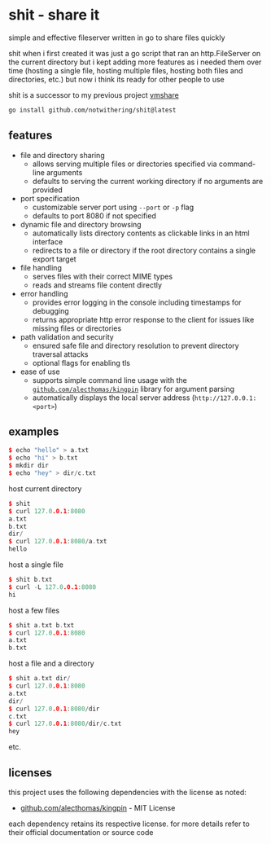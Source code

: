 # shit - **sh**are **it**

simple and effective fileserver written in go to share files quickly

shit when i first created it was just a go script that ran an http.FileServer on the current directory but i kept adding more features as i needed them over time (hosting a single file, hosting multiple files, hosting both files and directories, etc.) but now i think its ready for other people to use

shit is a successor to my previous project [vmshare](https://github.com/notwithering/vmshare)

```bash
go install github.com/notwithering/shit@latest
```

## features

- file and directory sharing
	+ allows serving multiple files or directories specified via command-line arguments
	+ defaults to serving the current working directory if no arguments are provided
- port specification
	+ customizable server port using `--port` or `-p` flag
	+ defaults to port 8080 if not specified
- dynamic file and directory browsing
	+ automatically lists directory contents as clickable links in an html interface
	+ redirects to a file or directory if the root directory contains a single export target
- file handling
	+ serves files with their correct MIME types
	+ reads and streams file content directly 
- error handling
	+ provides error logging in the console including timestamps for debugging
	+ returns appropriate http error response to the client for issues like missing files or directories
- path validation and security
	+ ensured safe file and directory resolution to prevent directory traversal attacks
	+ optional flags for enabling tls
- ease of use
	+ supports simple command line usage with the [`github.com/alecthomas/kingpin`](https://github.com/alecthomas/kingpin) library for argument parsing
	+ automatically displays the local server address (`http://127.0.0.1:<port>`)

## examples

<!-- code examples labeled as C++ for better bash formatting -->

```cpp
$ echo "hello" > a.txt
$ echo "hi" > b.txt
$ mkdir dir
$ echo "hey" > dir/c.txt
```

host current directory

```cpp
$ shit
$ curl 127.0.0.1:8080
a.txt
b.txt
dir/
$ curl 127.0.0.1:8080/a.txt
hello
```

host a single file

```cpp
$ shit b.txt
$ curl -L 127.0.0.1:8080
hi
```

host a few files

```cpp
$ shit a.txt b.txt
$ curl 127.0.0.1:8080
a.txt
b.txt
```

host a file and a directory

```cpp
$ shit a.txt dir/
$ curl 127.0.0.1:8080
a.txt
dir/
$ curl 127.0.0.1:8080/dir
c.txt
$ curl 127.0.0.1:8080/dir/c.txt
hey
```

etc.

## licenses

this project uses the following dependencies with the license as noted:

- [github.com/alecthomas/kingpin](https://github.com/alecthomas/kingpin) - MIT License

each dependency retains its respective license. for more details refer to their official documentation or source code

